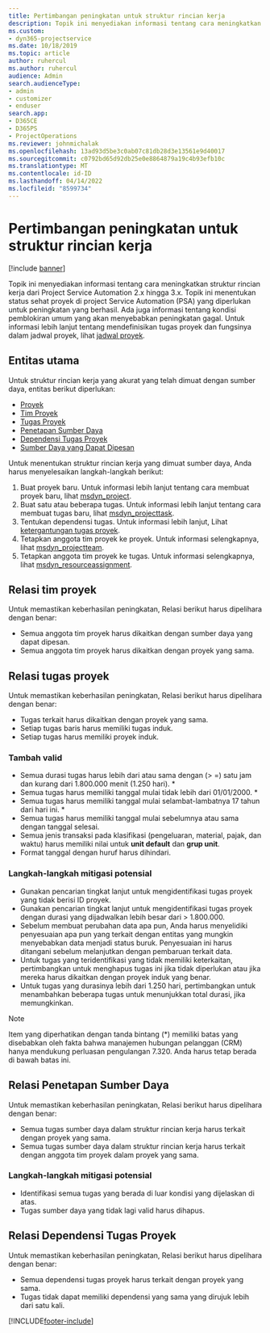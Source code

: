 ```yaml
---
title: Pertimbangan peningkatan untuk struktur rincian kerja
description: Topik ini menyediakan informasi tentang cara meningkatkan struktur rincian kerja dari Project Service Automation 2.x hingga 3.x.
ms.custom:
- dyn365-projectservice
ms.date: 10/18/2019
ms.topic: article
author: ruhercul
ms.author: ruhercul
audience: Admin
search.audienceType:
- admin
- customizer
- enduser
search.app:
- D365CE
- D365PS
- ProjectOperations
ms.reviewer: johnmichalak
ms.openlocfilehash: 13ad93d5be3c0ab07c81db28d3e13561e9d40017
ms.sourcegitcommit: c0792bd65d92db25e0e8864879a19c4b93efb10c
ms.translationtype: MT
ms.contentlocale: id-ID
ms.lasthandoff: 04/14/2022
ms.locfileid: "8599734"
---
```

# <a name="upgrade-considerations-for-the-work-breakdown-structure"></a>Pertimbangan peningkatan untuk struktur rincian kerja

[!include [banner](../includes/psa-now-project-operations.md)]

Topik ini menyediakan informasi tentang cara meningkatkan struktur rincian kerja dari Project Service Automation 2.x hingga 3.x. Topik ini menentukan status sehat proyek di project Service Automation (PSA) yang diperlukan untuk peningkatan yang berhasil. Ada juga informasi tentang kondisi pemblokiran umum yang akan menyebabkan peningkatan gagal. Untuk informasi lebih lanjut tentang mendefinisikan tugas proyek dan fungsinya dalam jadwal proyek, lihat [jadwal proyek](project-creating.md).

## <a name="key-entities"></a>Entitas utama
Untuk struktur rincian kerja yang akurat yang telah dimuat dengan sumber daya, entitas berikut diperlukan:

- [Proyek](/dynamics365/customerengagement/on-premises/developer/entities/msdyn_project)
- [Tim Proyek](/dynamics365/customerengagement/on-premises/developer/entities/msdyn_projectteam)
- [Tugas Proyek](/dynamics365/customerengagement/on-premises/developer/entities/msdyn_projecttask)
- [Penetapan Sumber Daya](/dynamics365/customerengagement/on-premises/developer/entities/msdyn_resourceassignment)
- [Dependensi Tugas Proyek](/dynamics365/customerengagement/on-premises/developer/entities/msdyn_projecttaskdependency)
- [Sumber Daya yang Dapat Dipesan](/dynamics365/customerengagement/on-premises/developer/entities/bookableresource)

Untuk menentukan struktur rincian kerja yang dimuat sumber daya, Anda harus menyelesaikan langkah-langkah berikut:

1. Buat proyek baru. Untuk informasi lebih lanjut tentang cara membuat proyek baru, lihat [msdyn_project](/dynamics365/customerengagement/on-premises/developer/entities/msdyn_project).
2. Buat satu atau beberapa tugas. Untuk informasi lebih lanjut tentang cara membuat tugas baru, lihat [msdyn_projecttask](/dynamics365/customerengagement/on-premises/developer/entities/msdyn_projecttask).
3. Tentukan dependensi tugas. Untuk informasi lebih lanjut, Lihat [ketergantungan tugas proyek](/dynamics365/customerengagement/on-premises/developer/entities/msdyn_projecttaskdependency).
4. Tetapkan anggota tim proyek ke proyek. Untuk informasi selengkapnya, lihat [msdyn_projectteam](/dynamics365/customerengagement/on-premises/developer/entities/msdyn_projectteam).
5. Tetapkan anggota tim proyek ke tugas. Untuk informasi selengkapnya, lihat [msdyn_resourceassignment](/dynamics365/customerengagement/on-premises/developer/entities/msdyn_resourceassignment).

## <a name="project-team-relationships"></a>Relasi tim proyek

Untuk memastikan keberhasilan peningkatan, Relasi berikut harus dipelihara dengan benar:
- Semua anggota tim proyek harus dikaitkan dengan sumber daya yang dapat dipesan.
- Semua anggota tim proyek harus dikaitkan dengan proyek yang sama. 

## <a name="project-task-relationships"></a>Relasi tugas proyek
Untuk memastikan keberhasilan peningkatan, Relasi berikut harus dipelihara dengan benar:

- Tugas terkait harus dikaitkan dengan proyek yang sama.
- Setiap tugas baris harus memiliki tugas induk.
- Setiap tugas harus memiliki proyek induk.

### <a name="valid-conditions"></a>Tambah valid

- Semua durasi tugas harus lebih dari atau sama dengan (> =) satu jam dan kurang dari 1.800.000 menit (1.250 hari). *
- Semua tugas harus memiliki tanggal mulai tidak lebih dari 01/01/2000. *
- Semua tugas harus memiliki tanggal mulai selambat-lambatnya 17 tahun dari hari ini. *
- Semua tugas harus memiliki tanggal mulai sebelumnya atau sama dengan tanggal selesai.
- Semua jenis transaksi pada klasifikasi (pengeluaran, material, pajak, dan waktu) harus memiliki nilai untuk **unit default** dan **grup unit**.
- Format tanggal dengan huruf harus dihindari.

### <a name="potential-mitigation-steps"></a>Langkah-langkah mitigasi potensial
- Gunakan pencarian tingkat lanjut untuk mengidentifikasi tugas proyek yang tidak berisi ID proyek.
- Gunakan pencarian tingkat lanjut untuk mengidentifikasi tugas proyek dengan durasi yang dijadwalkan lebih besar dari > 1.800.000.
- Sebelum membuat perubahan data apa pun, Anda harus menyelidiki penyesuaian apa pun yang terkait dengan entitas yang mungkin menyebabkan data menjadi status buruk. Penyesuaian ini harus ditangani sebelum melanjutkan dengan pembaruan terkait data.
- Untuk tugas yang teridentifikasi yang tidak memiliki keterkaitan, pertimbangkan untuk menghapus tugas ini jika tidak diperlukan atau jika mereka harus dikaitkan dengan proyek induk yang benar.
- Untuk tugas yang durasinya lebih dari 1.250 hari, pertimbangkan untuk menambahkan beberapa tugas untuk menunjukkan total durasi, jika memungkinkan.

> [!NOTE]
> Item yang diperhatikan dengan tanda bintang (\*) memiliki batas yang disebabkan oleh fakta bahwa manajemen hubungan pelanggan (CRM) hanya mendukung perluasan pengulangan 7.320. Anda harus tetap berada di bawah batas ini.

## <a name="resource-assignment-relationships"></a>Relasi Penetapan Sumber Daya
Untuk memastikan keberhasilan peningkatan, Relasi berikut harus dipelihara dengan benar:

- Semua tugas sumber daya dalam struktur rincian kerja harus terkait dengan proyek yang sama.
- Semua tugas sumber daya dalam struktur rincian kerja harus terkait dengan anggota tim proyek dalam proyek yang sama.

### <a name="potential-mitigation-steps"></a>Langkah-langkah mitigasi potensial
- Identifikasi semua tugas yang berada di luar kondisi yang dijelaskan di atas.  
- Tugas sumber daya yang tidak lagi valid harus dihapus.

## <a name="project-task-dependency-relationships"></a>Relasi Dependensi Tugas Proyek
Untuk memastikan keberhasilan peningkatan, Relasi berikut harus dipelihara dengan benar:

- Semua dependensi tugas proyek harus terkait dengan proyek yang sama.
- Tugas tidak dapat memiliki dependensi yang sama yang dirujuk lebih dari satu kali.


[!INCLUDE[footer-include](../includes/footer-banner.md)]
